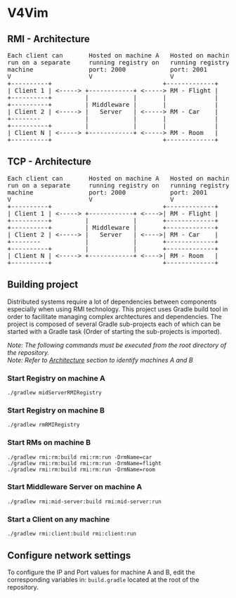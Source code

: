 # V4Vim
## RMI - Architecture
<pre>
Each client can       Hosted on machine A   Hosted on machine B
run on a separate     running registry on   running registry on
machine               port: 2000            port: 2001
V                     V                     V
+----------+                              +-------------+
| Client 1 | <-----> +------------+ <-----> RM - Flight |
+----------+         |            |       |             |
+----------+         | Middleware |       |             |
| Client 2 | <-----> |   Server   | <-----> RM - Car    |
+--------            |            |       |             |
+----------+         |            |       |             |
| Client N | <-----> +------------+ <-----> RM - Room   |
+----------+                              +-------------+
</pre>

## TCP - Architecture
<pre>
Each client can       Hosted on machine A   Hosted on machine B
run on a separate     running registry on   running registry on
machine               port: 2000            port: 2001
V                     V                     V
+----------+                              +-------------+
| Client 1 | <-----> +------------+ <---->| RM - Flight |
+----------+         |            |       +-------------+
+----------+         | Middleware |       +-------------+
| Client 2 | <-----> |   Server   | <---->| RM - Car    |
+--------            |            |       +-------------+
+----------+         |            |       +-------------+
| Client N | <-----> +------------+ <---->| RM - Room   |
+----------+                              +-------------+
</pre>

## Building project
Distributed systems require a lot of dependencies between components especially when using RMI technology.
This project uses Gradle build tool in order to facilitate  managing complex archtectures and dependencies.
The project is composed of several Gradle sub-projects each of which can be started with a Gradle task
(Order of starting the sub-projects is imported).

*Note: The following commands must be executed from the root directory of the repository.*  
*Note: Refer to [Architecture](#architecture) section to identify machines A and B*
### Start Registry on machine A
```
./gradlew midServerRMIRegistry
```

### Start Registry on machine B
```
./gradlew rmRMIRegistry
```

### Start RMs on machine B
```
./gradlew rmi:rm:build rmi:rm:run -DrmName=car
./gradlew rmi:rm:build rmi:rm:run -DrmName=flight
./gradlew rmi:rm:build rmi:rm:run -DrmName=room
```

### Start Middleware Server on machine A
```
./gradlew rmi:mid-server:build rmi:mid-server:run
```

### Start a Client on any machine
```
./gradlew rmi:client:build rmi:client:run
```

## Configure network settings
To configure the IP and Port values for machine A and B, edit the corresponding variables in:
`build.gradle` located at the root of the repository.
